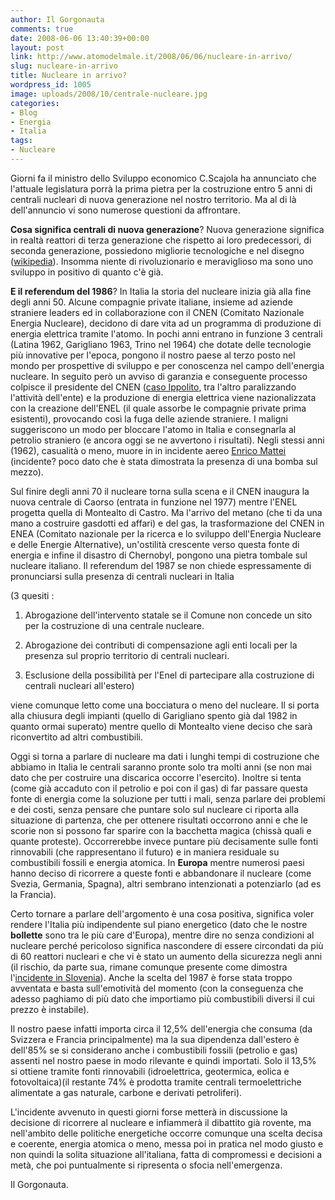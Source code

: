 ```yaml
---
author: Il Gorgonauta
comments: true
date: 2008-06-06 13:40:39+00:00
layout: post
link: http://www.atomodelmale.it/2008/06/06/nucleare-in-arrivo/
slug: nucleare-in-arrivo
title: Nucleare in arrivo?
wordpress_id: 1005
image: uploads/2008/10/centrale-nucleare.jpg
categories:
- Blog
- Energia
- Italia
tags:
- Nucleare
---
```


Giorni fa il ministro dello Sviluppo economico C.Scajola ha annunciato che l'attuale legislatura porrà la prima pietra per la costruzione entro 5 anni di centrali nucleari di nuova generazione nel nostro territorio. Ma al di là dell'annuncio vi sono numerose questioni da affrontare.

**Cosa significa centrali di nuova generazione**? Nuova generazione significa in realtà reattori di terza generazione che rispetto ai loro predecessori, di seconda generazione, possiedono migliorie tecnologiche e nel disegno ([wikipedia](http://it.wikipedia.org/wiki/Reattore_nucleare_di_III_generazione)). Insomma niente di rivoluzionario e meraviglioso ma sono uno sviluppo in positivo di quanto c'è già.

**E il referendum del 1986**? In Italia la storia del nucleare inizia già alla fine degli anni 50. Alcune compagnie private italiane, insieme ad aziende straniere leaders ed in collaborazione con il CNEN (Comitato Nazionale Energia Nucleare), decidono di dare vita ad un programma di produzione di energia elettrica tramite l'atomo. In pochi anni entrano in funzione 3 centrali (Latina 1962, Garigliano 1963, Trino nel 1964) che dotate delle tecnologie più innovative per l'epoca, pongono il nostro paese al terzo posto nel mondo per prospettive di sviluppo e per conoscenza nel campo dell'energia nucleare. In seguito però un avviso di garanzia e conseguente processo colpisce il presidente del CNEN ([caso Ippolito](http://it.wikipedia.org/wiki/Felice_Ippolito), tra l'altro paralizzando l'attività dell'ente) e la produzione di energia elettrica viene nazionalizzata con la creazione dell'ENEL (il quale assorbe le compagnie private prima esistenti), provocando così la fuga delle aziende straniere. I maligni suggeriscono un modo per bloccare l'atomo in Italia e consegnarla al petrolio straniero (e ancora oggi se ne avvertono i risultati). Negli stessi anni (1962), casualità o meno, muore in in incidente aereo [Enrico Mattei](http://it.wikipedia.org/wiki/Enrico_Mattei) (incidente? poco dato che è stata dimostrata la presenza di una bomba sul mezzo).

Sul finire degli anni 70 il nucleare torna sulla scena e il CNEN inaugura la nuova centrale di Caorso (entrata in funzione nel 1977) mentre l'ENEL progetta quella di Montealto di Castro. Ma l'arrivo del metano (che ti da una mano a costruire gasdotti ed affari) e del gas, la trasformazione del CNEN in ENEA (Comitato nazionale per la ricerca e lo sviluppo dell'Energia Nucleare e delle Energie Alternative), un'ostilità crescente verso questa fonte di energia e infine il disastro di Chernobyl, pongono una pietra tombale sul nucleare italiano. Il referendum del 1987 se non chiede espressamente di pronunciarsi sulla presenza di centrali nucleari in Italia

(3 quesiti :

	
  1. Abrogazione dell'intervento statale se il Comune non concede un sito per la costruzione di una centrale nucleare.

	
  2. Abrogazione dei contributi di compensazione agli enti locali per la presenza sul proprio territorio di centrali nucleari.

	
  3. Esclusione della possibilità per l'Enel di partecipare alla costruzione di centrali nucleari all'estero)

viene comunque letto come una bocciatura o meno del nucleare. Il si porta alla chiusura degli impianti (quello di Garigliano spento già dal 1982 in quanto ormai superato) mentre quello di Montealto viene deciso che sarà riconvertito ad altri combustibili.

Oggi si torna a parlare di nucleare ma dati i lunghi tempi di costruzione che abbiamo in Italia le centrali saranno pronte solo tra molti anni (se non mai dato che per costruire una discarica occorre l'esercito). Inoltre si tenta (come già accaduto con il petrolio e poi con il gas) di far passare questa fonte di energia come la soluzione per tutti i mali, senza parlare dei problemi e dei costi, senza pensare che puntare solo sul nucleare ci riporta alla situazione di partenza, che per ottenere risultati occorrono anni e che le scorie non si possono far sparire con la bacchetta magica (chissà quali e quante proteste). Occorrerebbe invece puntare più decisamente sulle fonti rinnovabili (che rappresentano il futuro) e in maniera residuale su combustibili fossili e energia atomica. In **Europa** mentre numerosi paesi hanno deciso di ricorrere a queste fonti e abbandonare il nucleare (come Svezia, Germania, Spagna), altri sembrano intenzionati a potenziarlo (ad es la Francia).

Certo tornare a parlare dell'argomento è una cosa positiva, significa voler rendere l'Italia più indipendente sul piano energetico (dato che le nostre **bollette** sono tra le più care d'Europa), mentre dire no senza condizioni al nucleare perché pericoloso significa nascondere di essere circondati da più di 60 reattori nucleari e che vi è stato un aumento della sicurezza negli anni (il rischio, da parte sua, rimane comunque presente come dimostra l'[incidente in Slovenia](http://qn.quotidiano.net/esteri/2008/06/05/94550-incidente_centrale_nucleare.shtml)). Anche la scelta del 1987 è forse stata troppo avventata e basta sull'emotività del momento (con la conseguenza che adesso paghiamo di più dato che importiamo più combustibili diversi il cui prezzo è instabile).

Il nostro paese infatti importa circa il 12,5% dell'energia che consuma (da Svizzera e Francia principalmente) ma la sua dipendenza dall'estero è dell'85% se si considerano anche i combustibili fossili (petrolio e gas) assenti nel nostro paese in modo rilevante e quindi importati.  Solo il 13,5% si ottiene tramite fonti rinnovabili (idroelettrica, geotermica, eolica e fotovoltaica)(il restante 74% è prodotta tramite centrali termoelettriche alimentate a gas naturale, carbone e derivati petroliferi).

L'incidente avvenuto in questi giorni forse metterà in discussione la decisione di ricorrere al nucleare e infiammerà il dibattito già rovente, ma nell'ambito delle politiche energetiche occorre comunque una scelta decisa e coerente, energia atomica o meno, messa poi in pratica nel modo giusto e non quindi la solita situazione all'italiana, fatta di compromessi e decisioni a metà, che poi puntualmente si ripresenta o sfocia nell'emergenza.

Il Gorgonauta.
